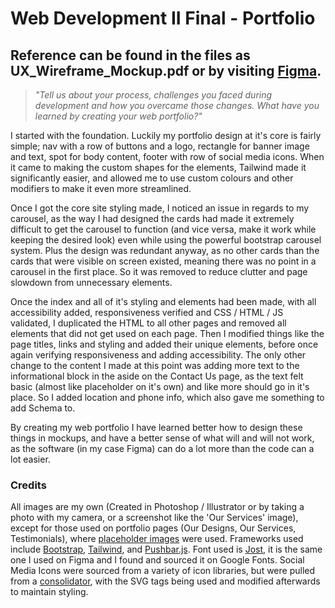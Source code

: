 # Web Development II Final - Portfolio
## Reference can be found in the files as UX_Wireframe_Mockup.pdf or by visiting [Figma](https://www.figma.com/file/z4Pb56RruVUq6xy37sJhhi/UX-Wireframe?type=design&node-id=0%3A1&mode=design&t=eq7Y6e73B84zhXsh-1).

> *"Tell us about your process, challenges you faced during development and how you overcame those changes. What have you learned by creating your web portfolio?"*

I started with the foundation. Luckily my portfolio design at it's core is fairly simple; nav with a row of buttons and a logo, rectangle for banner image and text, spot for body content, footer with row of social media icons. When it came to making the custom shapes for the elements, Tailwind made it significantly easier, and allowed me to use custom colours and other modifiers to make it even more streamlined.

Once I got the core site styling made, I noticed an issue in regards to my carousel, as the way I had designed the cards had made it extremely difficult to get the carousel to function (and vice versa, make it work while keeping the desired look) even while using the powerful bootstrap carousel system. Plus the design was redundant anyway, as no other cards than the cards that were visible on screen existed, meaning there was no point in a carousel in the first place. So it was removed to reduce clutter and page slowdown from unnecessary elements.

Once the index and all of it's styling and elements had been made, with all accessibility added, responsiveness verified and CSS / HTML / JS validated, I duplicated the HTML to all other pages and removed all elements that did not get used on each page. Then I modified things like the page titles, links and styling and added their unique elements, before once again verifying responsiveness and adding accessibility. The only other change to the content I made at this point was adding more text to the informational block in the aside on the Contact Us page, as the text felt basic (almost like placeholder on it's own) and like more should go in it's place. So I added location and phone info, which also gave me something to add Schema to.

By creating my web portfolio I have learned better how to design these things in mockups, and have a better sense of what will and will not work, as the software (in my case Figma) can do a lot more than the code can a lot easier.

### Credits

All images are my own (Created in Photoshop / Illustrator or by taking a photo with my camera, or a screenshot like the 'Our Services' image), except for those used on portfolio pages (Our Designs, Our Services, Testimonials), where [placeholder images](https://picsum.photos/) were used. Frameworks used include [Bootstrap](https://getbootstrap.com/), [Tailwind](https://tailwindcss.com/), and [Pushbar.js](https://github.com/oncebot/pushbar.js). Font used is [Jost](https://fonts.google.com/specimen/Jost), it is the same one I used on Figma and I found and sourced it on Google Fonts. Social Media Icons were sourced from a variety of icon libraries, but were pulled from a [consolidator](https://iconify.design/), with the SVG tags being used and modified afterwards to maintain styling.
